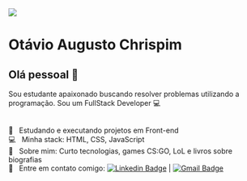 <img width="auto" src="https://media-exp1.licdn.com/dms/image/C4D03AQE54WOdIfuaFw/profile-displayphoto-shrink_200_200/0?e=1603324800&v=beta&t=DDVKK93R4Ja98aO7wsDZwQ-NO1YQ1QpQQnIOKFcJJEo">


# Otávio Augusto Chrispim

## Olá pessoal 👋
Sou estudante apaixonado buscando resolver problemas utilizando a programação.
Sou um FullStack Developer :computer:

 <br/> :blue_heart: &nbsp; Estudando e executando projetos em Front-end
 <br/> :computer: &nbsp; Minha stack: HTML, CSS, JavaScript
 <br/> 💬  &nbsp; Sobre mim: Curto tecnologias, games CS:GO, LoL e livros sobre biografias
 <br/> :email: &nbsp; Entre em contato comigo: [![Linkedin Badge](https://img.shields.io/badge/-OtavioAugusto-blue?style=flat-square&logo=Linkedin&logoColor=white&link=https://www.linkedin.com/in/otávio-augusto-chrispim-9b00b88b/)](https://www.linkedin.com/in/otávio-augusto-chrispim-9b00b88b/) 
| 
[![Gmail Badge](https://img.shields.io/badge/-otavio.paiva93@yahoo.com.br-c14438?style=flat-square&logo=Gmail&logoColor=white&link=mailto:otavio.paiva93@yahoo.com.br)](mailto:otavio.paiva93@yahoo.com.br)
